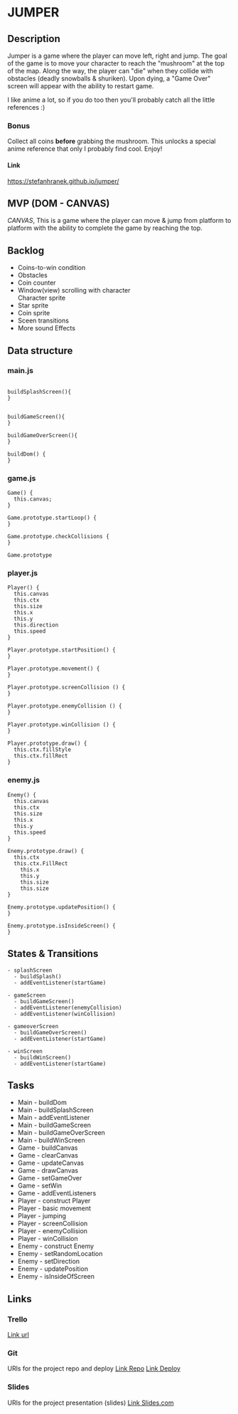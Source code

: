 # JUMPER

## Description
Jumper is a game where the player can move left, right and jump. The goal of the game is to move your character to reach the "mushroom" at the top of the map. Along the way, the player can "die" when they collide with obstacles (deadly snowballs & shuriken). Upon dying, a "Game Over" screen will appear with the ability to restart game.

I like anime a lot, so if you do too then you'll probably catch all the little references :)

### Bonus
Collect all coins <b>before</b> grabbing the mushroom. This unlocks a special anime reference that only I probably find cool. Enjoy!

#### Link

https://stefanhranek.github.io/jumper/

## MVP (DOM - CANVAS)
<i>CANVAS</i>, This is a game where the player can move & jump from platform to platform with the ability to complete the game by reaching the top.


## Backlog
<ul>
  <li>Coins-to-win condition</li>
  <li>Obstacles</li>
  <li>Coin counter</li>
  <li>Window(view) scrolling with character</li
  <li>Character sprite</li>
  <li>Star sprite</li>
  <li>Coin sprite</li>
  <li>Sceen transitions</li>
  <li>More sound Effects</li>
</ul>

## Data structure

### main.js
```

buildSplashScreen(){
}


buildGameScreen(){
}

buildGameOverScreen(){
}

buildDom() {
}
```

### game.js
```
Game() {
  this.canvas;
}

Game.prototype.startLoop() {
}

Game.prototype.checkCollisions {
}

Game.prototype
```

### player.js
```
Player() {
  this.canvas
  this.ctx
  this.size
  this.x
  this.y
  this.direction
  this.speed
}

Player.prototype.startPosition() {
}

Player.prototype.movement() {
}

Player.prototype.screenCollision () {
}

Player.prototype.enemyCollision () {
}

Player.prototype.winCollision () {
}

Player.prototype.draw() {
  this.ctx.fillStyle
  this.ctx.fillRect
}
```

### enemy.js
```
Enemy() {
  this.canvas
  this.ctx
  this.size
  this.x
  this.y
  this.speed
}

Enemy.prototype.draw() {
  this.ctx
  this.ctx.FillRect
    this.x
    this.y
    this.size
    this.size
}

Enemy.prototype.updatePosition() {
}

Enemy.prototype.isInsideScreen() {
}
```


## States & Transitions
```
- splashScreen
  - buildSplash()
  - addEventListener(startGame)

- gameScreen
  - buildGameScreen()
  - addEventListener(enemyCollision)
  - addEventListener(winCollision)

- gameoverScreen
  - buildGameOverScreen()
  - addEventListener(startGame)

- winScreen
  - buildWinScreen()
  - addEventListener(startGame)

````

## Tasks
- Main - buildDom
- Main - buildSplashScreen
- Main - addEventListener
- Main - buildGameScreen
- Main - buildGameOverScreen
- Main - buildWinScreen
- Game - buildCanvas
- Game - clearCanvas
- Game - updateCanvas
- Game - drawCanvas
- Game - setGameOver
- Game - setWin
- Game - addEventListeners
- Player - construct Player
- Player - basic movement
- Player - jumping
- Player - screenCollision
- Player - enemyCollision
- Player - winCollision
- Enemy - construct Enemy
- Enemy - setRandomLocation
- Enemy - setDirection
- Enemy - updatePosition
- Enemy - isInsideOfScreen

## Links


### Trello
[Link url](https://trello.com/b/JPkqm7jW/ironhack-project-1-platformer)


### Git
URls for the project repo and deploy
[Link Repo](http://github.com)
[Link Deploy](http://github.com)


### Slides
URls for the project presentation (slides)
[Link Slides.com](http://slides.com)

